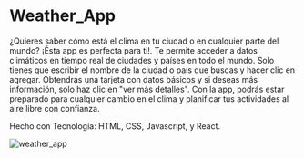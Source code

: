 # Weather_App

¿Quieres saber cómo está el clima en tu ciudad o en cualquier parte del mundo? ¡Ésta app es perfecta para ti!. Te permite acceder a datos climáticos en tiempo real de ciudades y países en todo el mundo. Solo tienes que escribir el nombre de la ciudad o país que buscas y hacer clic en agregar. Obtendrás una tarjeta con datos básicos y si deseas más información, solo haz clic en "ver más detalles". Con la app, podrás estar preparado para cualquier cambio en el clima y planificar tus actividades al aire libre con confianza.

Hecho con Tecnología: HTML, CSS, Javascript, y React.

![weather_app](https://github.com/Orliluq/Weather_App/assets/122529721/a62c3927-61eb-46e1-a0f8-4118d38cffe6)
